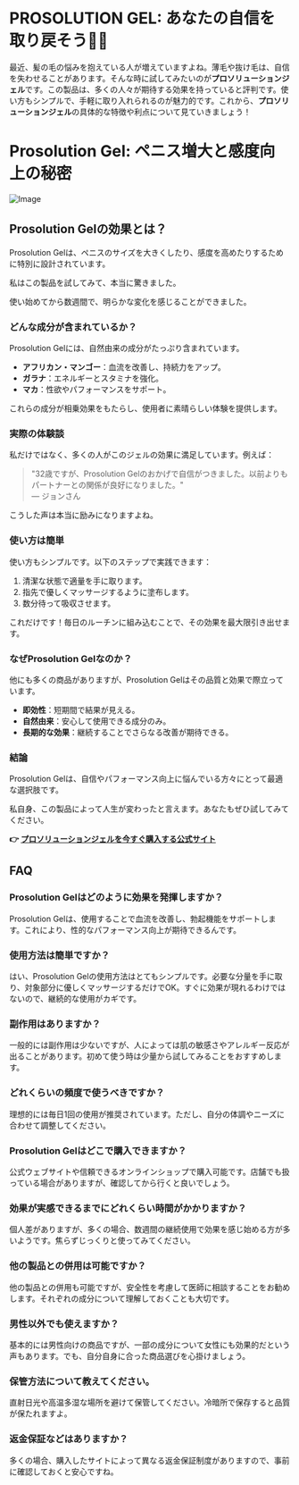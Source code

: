 # PROSOLUTION GEL: あなたの自信を取り戻そう💪✨

最近、髪の毛の悩みを抱えている人が増えていますよね。薄毛や抜け毛は、自信を失わせることがあります。そんな時に試してみたいのが**プロソリューションジェル**です。この製品は、多くの人々が期待する効果を持っていると評判です。使い方もシンプルで、手軽に取り入れられるのが魅力的です。これから、**プロソリューションジェル**の具体的な特徴や利点について見ていきましょう！

# Prosolution Gel: ペニス増大と感度向上の秘密

![Image](https://www2.sellhealth.com/221/p6g6n004.jpg)

## Prosolution Gelの効果とは？

Prosolution Gelは、ペニスのサイズを大きくしたり、感度を高めたりするために特別に設計されています。

私はこの製品を試してみて、本当に驚きました。

使い始めてから数週間で、明らかな変化を感じることができました。

### どんな成分が含まれているか？

Prosolution Gelには、自然由来の成分がたっぷり含まれています。

- **アフリカン・マンゴー**：血流を改善し、持続力をアップ。
- **ガラナ**：エネルギーとスタミナを強化。
- **マカ**：性欲やパフォーマンスをサポート。

これらの成分が相乗効果をもたらし、使用者に素晴らしい体験を提供します。

### 実際の体験談

私だけではなく、多くの人がこのジェルの効果に満足しています。例えば：

> "32歳ですが、Prosolution Gelのおかげで自信がつきました。以前よりもパートナーとの関係が良好になりました。"  
> — ジョンさん

こうした声は本当に励みになりますよね。

### 使い方は簡単

使い方もシンプルです。以下のステップで実践できます：

1. 清潔な状態で適量を手に取ります。
2. 指先で優しくマッサージするように塗布します。
3. 数分待って吸収させます。

これだけです！毎日のルーチンに組み込むことで、その効果を最大限引き出せます。

### なぜProsolution Gelなのか？

他にも多くの商品がありますが、Prosolution Gelはその品質と効果で際立っています。

- **即効性**：短期間で結果が見える。
- **自然由来**：安心して使用できる成分のみ。
- **長期的な効果**：継続することでさらなる改善が期待できる。

### 結論

Prosolution Gelは、自信やパフォーマンス向上に悩んでいる方々にとって最適な選択肢です。 

私自身、この製品によって人生が変わったと言えます。あなたもぜひ試してみてください。



**👉 [プロソリューションジェルを今すぐ購入する公式サイト](https://gchaffi.com/kqcEe6th)**

## FAQ

### Prosolution Gelはどのように効果を発揮しますか？
Prosolution Gelは、使用することで血流を改善し、勃起機能をサポートします。これにより、性的なパフォーマンス向上が期待できるんです。

### 使用方法は簡単ですか？
はい、Prosolution Gelの使用方法はとてもシンプルです。必要な分量を手に取り、対象部分に優しくマッサージするだけでOK。すぐに効果が現れるわけではないので、継続的な使用がカギです。

### 副作用はありますか？
一般的には副作用は少ないですが、人によっては肌の敏感さやアレルギー反応が出ることがあります。初めて使う時は少量から試してみることをおすすめします。

### どれくらいの頻度で使うべきですか？
理想的には毎日1回の使用が推奨されています。ただし、自分の体調やニーズに合わせて調整してください。

### Prosolution Gelはどこで購入できますか？
公式ウェブサイトや信頼できるオンラインショップで購入可能です。店舗でも扱っている場合がありますが、確認してから行くと良いでしょう。

### 効果が実感できるまでにどれくらい時間がかかりますか？
個人差がありますが、多くの場合、数週間の継続使用で効果を感じ始める方が多いようです。焦らずじっくりと使ってみてください。

### 他の製品との併用は可能ですか？
他の製品との併用も可能ですが、安全性を考慮して医師に相談することをお勧めします。それぞれの成分について理解しておくことも大切です。

### 男性以外でも使えますか？
基本的には男性向けの商品ですが、一部の成分について女性にも効果的だという声もあります。でも、自分自身に合った商品選びを心掛けましょう。

### 保管方法について教えてください。
直射日光や高温多湿な場所を避けて保管してください。冷暗所で保存すると品質が保たれますよ。

### 返金保証などはありますか？
多くの場合、購入したサイトによって異なる返金保証制度がありますので、事前に確認しておくと安心ですね。